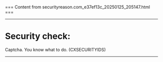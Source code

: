 === Content from securityreason.com_e37ef13c_20250125_205147.html ===


---

# Security check:

Captcha. You know what to do. (CXSECURITYIDS)

---


